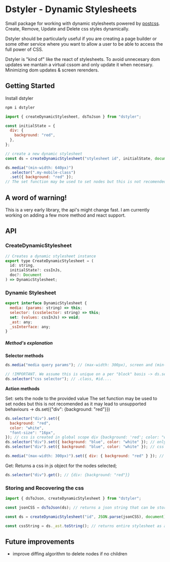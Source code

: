 # Dstyler - Dynamic Stylesheets

Small package for working with dynamic stylesheets powered by [postcss](https://github.com/postcss/postcss). Create, Remove, Update and Delete css styles dynamically.

Dstyler should be particularly useful if you are creating a page builder or some other service where you want to allow a user to be able to access the full power of CSS.

Dstyler is "kind of" like the react of stylesheets. To avoid unnecesary dom updates we mantain a virtual cssom and only update it when necesary. Minimizing dom updates & screen rerenders.

## Getting Started

Install dstyler

```bash
npm i dstyler
```

```js
import { createDynamicStylesheet, dsToJson } from "dstyler";

const initialState = {
  div: {
    background: "red",
  },
};

// create a new dynamic stylesheet
const ds = createDynamicStylesheet("stylesheet id", initialState, document);

ds.media("(min-width: 640px)")
  .selector(".my-mobile-class")
  .set({ background: "red" });
// The set function may be used to set nodes but this is not recomended as it may lead to unsupported behaviours -> ds.set({"div": {background: "red"}})
```

## A word of warning!

This is a very early library, the api's might change fast. I am currently working on adding a few more method and react support.

## API

### CreateDynamicStylesheet

```js
// Creates a dynamic stylesheet instance
export type CreateDynamicStylesheet = (
  id: string,
  initialState?: cssInJs,
  doc?: Document
) => DynamicStylesheet;
```

### Dynamic Stylesheet

```js
export interface DynamicStylesheet {
  media: (params: string) => this;
  selector: (cssSelector: string) => this;
  set: (values: cssInJs) => void;
  _ast: any;
  _ssInterface: any;
}
```

##### Method's explanation

**Selector methods**

```js
ds.media("media query params"); // (max-width: 300px), screen and (min-width:700px) ....

// !IMPORTANT. We assume this is unique on a per "block" basis -> ds.selector("div") always refers to the same css block while ds.media(id).selector('div') refers to a different node
ds.selector("css selector"); // .class, #id....
```

**Action methods**

Set: sets the node to the provided value
The set function may be used to set nodes but this is not recomended as it may lead to unsupported behaviours -> ds.set({"div": {background: "red"}})

```js
ds.selector("div").set({
  background: "red",
  color: "white",
  "font-size": "16px",
}); // css is created in global scope div {background: 'red'; color: "white"; font-size: "16px"}
ds.selector("div").set({ background: "blue", color: "white" }); // only background is changed to blue and font-sized removed so result is div {background: "blue"; color: "white"}
ds.selector("div").set({ background: "blue", color: "white" }); // css is not updated. "nothing" is done

ds.media("(max-width: 300px)").set({ div: { background: "red" } }); // NOT RECOMENDED
```

Get: Returns a css in js object for the nodes selected;

```js
ds.selector("div").get(); // {div: {background: "red"}}
```

### Storing and Recovering the css

```js
import { dsToJson, createDynamicStylesheet } from "dstyler";

const jsonCSS = dsToJson(ds); // returns a json string that can be stored anywhere. This json string is a postcss AST. You may use it with postcss to create a css file.

const ds = createDynamicStylesheet("id", JSON.parse(jsonCSS), document); // restored css

const cssString = ds._ast.toString(); // returns entire stylesheet as a css string
```

## Future improvements

- improve diffing algorithm to delete nodes if no children
